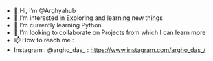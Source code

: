 - 👋 Hi, I’m @Arghyahub
- 👀 I’m interested in Exploring and learning new things
- 🌱 I’m currently learning Python
- 💞️ I’m looking to collaborate on Projects from which I can learn more
- 📫 How to reach me : 
- Instagram : @argho_das_ : https://www.instagram.com/argho_das_/ 

<!---
Arghyahub/Arghyahub is a ✨ special ✨ repository because its `README.md` (this file) appears on your GitHub profile.
You can click the Preview link to take a look at your changes.
--->
